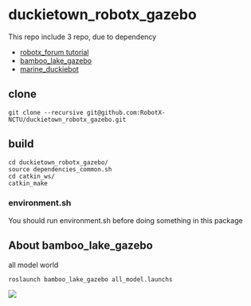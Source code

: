 # duckietown_robotx_gazebo
This repo include 3 repo, due to dependency  
*   [robotx_forum tutorial](https://github.com/RobotX-NCTU/robotx_forum_tutorials)  
*   [bamboo_lake_gazebo](https://github.com/RobotX-NCTU/bamboo_lake_gazebo)    
*   [marine_duckiebot](https://github.com/RobotX-NCTU/marine_duckiebot)  
## clone
```
git clone --recursive git@github.com:RobotX-NCTU/duckietown_robotx_gazebo.git
```

## build
```
cd duckietown_robotx_gazebo/
source dependencies_common.sh
cd catkin_ws/
catkin_make
```

### environment.sh
You should run environment.sh before doing something in this package


## About bamboo_lake_gazebo
all model world
```
roslaunch bamboo_lake_gazebo all_model.launchs
```
![](https://i.imgur.com/MZWql7G.jpg)
